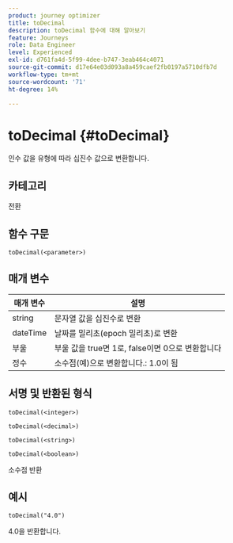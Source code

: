 ```yaml
---
product: journey optimizer
title: toDecimal
description: toDecimal 함수에 대해 알아보기
feature: Journeys
role: Data Engineer
level: Experienced
exl-id: d761fa4d-5f99-4dee-b747-3eab464c4071
source-git-commit: d17e64e03d093a8a459caef2fb0197a5710dfb7d
workflow-type: tm+mt
source-wordcount: '71'
ht-degree: 14%

---
```


# toDecimal {#toDecimal}

인수 값을 유형에 따라 십진수 값으로 변환합니다.

## 카테고리

전환

## 함수 구문

`toDecimal(<parameter>)`

## 매개 변수

| 매개 변수 | 설명 |
|--- |--- |
| string | 문자열 값을 십진수로 변환 |
| dateTime | 날짜를 밀리초(epoch 밀리초)로 변환 |
| 부울 | 부울 값을 true면 1로, false이면 0으로 변환합니다 |
| 정수 | 소수점(예)으로 변환합니다.: 1.0이 됨 |

## 서명 및 반환된 형식

`toDecimal(<integer>)`

`toDecimal(<decimal>)`

`toDecimal(<string>)`

`toDecimal(<boolean>)`

소수점 반환

## 예시

`toDecimal("4.0")`

4.0을 반환합니다.

